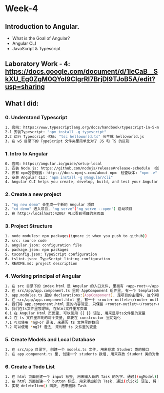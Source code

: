 # Week-4

## Introduction to Angular.
* What is the Goal of Angular?
* Angular CLI
* JavaScript & Typescript

## Laboratory Work - 4: https://docs.google.com/document/d/1IeCaB__SkXU_Eg0ZgM0QYoI9ClgrRI7BrjDl9TJoB5A/edit?usp=sharing


##  What I did:

### 0. Understand Typescript
```bash
1. 官网: https://www.typescriptlang.org/docs/handbook/typescript-in-5-minutes.html
2.1 安装Typescript: "npm install -g typescript"
2.2 运行 Typescript 代码: "tsc helloworld.ts" 会生成 helloworld.js
3. 在 w5 目录下的 TypeScript 文件夹里简单比对了 JS 和 TS 的区别 
```

### 1. Intro to Angular 
```bash
0. 官网: https://angular.io/guide/setup-local
1. 安装 Node.js: https://github.com/nodejs/release#release-schedule  检查版本: "node -v"
2. 要有 npm包管理器: https://docs.npmjs.com/about-npm  检查版本: "npm -v"
3. 安装 Angular CLI: "npm install -g @angular/cli"
4. Angular CLI helps you create, develop, build, and test your Angular projects.
```

### 2. Create a new project
```bash
1. "ng new demo" 会生成一个新的 Angular 项目
2. "cd demo" 进入项目, "ng serve"("ng serve --open") 启动项目
3. 在 http://localhost:4200/ 可以看到项目的主页面
```

### 3. Project Structure
```bash
1. node_modules: npm packages(ignore it when you push to github)) 
2. src: source code
3. angular.json: configuration file
4. package.json: npm packages
5. tsconfig.json: TypeScript configuration
6. tslint.json: TypeScript linting configuration
7. README.md: project description
```

### 4. Working principal of Angular
```bash
1. 在 src 目录下的 index.html 是 Angular 的入口文件, 里面有 <app-root></app-root> 标签, 会被 src/app/app.component.ts 里的 AppComponent 组件替换
2. 在 src/app/app.component.ts 里的 AppComponent 组件里, 有一个 templateUrl: './app.component.html', 是项目的主页面
3. app.modules.ts 里的 declarations:[AppComponent], 是项目的主组件, 这个列表包含了项目中所有的组件
3. 在 src/app/app.component.html 里, 有一个 <router-outlet></router-outlet> 标签, 会被 src/app/app-routing.module.ts 里的 AppRoutingModule 组件替换(是一个路由)
4. 我们将 app.component.html 里的内容清空, 只保留 <router-outlet></router-outlet> 标签
5. 我们在ts文件里写逻辑, 在html文件里写页面
6.1 在 Angular Html 页面里, 可以使用 {{ }} 语法, 用来显示ts文件里的变量
6.2 在 ts 文件里声明的每个变量, 都要在 constructor 里初始化
7.1 可以使用 *ngFor 语法, 来遍历 ts 文件里的数组
7.2 可以使用 *ngIf 语法, 来判断 ts 文件里的变量
```

### 5. Create Models and Local Database
```bash
1. 在 src/app 目录下, 创建一个 models.ts 文件, 用来存放 Student 类的接口
2. 在 app.component.ts 里, 创建一个 students 数组, 用来存放 Student 类的对象. 在本地写入了 3 个 Student 对象. 并在 html 里, 使用 *ngFor 语法, 遍历展示
```

### 6. Create a Todo List
```bash
1. 在 html 页面创建一个 input 标签, 用来输入新的 Task 的名字. 通过[(ngModel)] 语法, 将 input 标签的值, 传递给 ts 文件里的变量 inputData
2. 在 html 页面创建一个 button 标签, 用来添加新的 Task. 通过(click) 语法, 将 button 标签的点击事件, 传递给 ts 文件里的 addItem() 函数
3. 实现 deleteItem() 函数, 用来删除 Task
```


